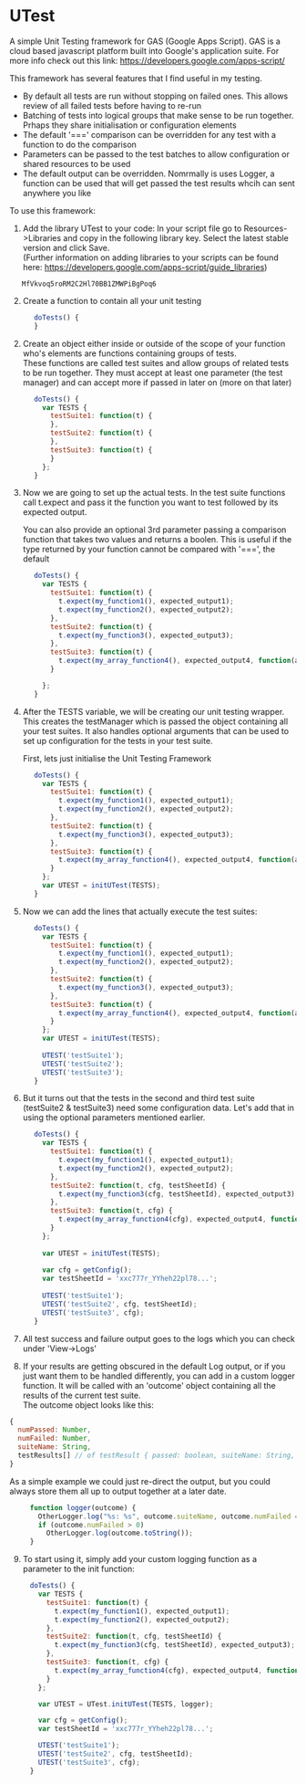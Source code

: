 # UTest
A simple Unit Testing framework for GAS (Google Apps Script). GAS is a cloud based javascript platform built into Google's application suite. For more info check out this link: https://developers.google.com/apps-script/

This framework has several features that I find useful in my testing. 
- By default all tests are run without stopping on failed ones. This allows review of all failed tests before having to re-run
- Batching of tests into logical groups that make sense to be run together. Prhaps they share initialisation or configuration elements
- The default '===' comparison can be overridden for any test with a function to do the comparison
- Parameters can be passed to the test batches to allow configuration or shared resources to be used
- The default output can be overridden. Nomrmally is uses Logger, a function can be used that will get passed the test results whcih can sent anywhere you like

To use this framework:
1. Add the library UTest to your code:
   In your script file go to Resources->Libraries and copy in the following library key. Select the latest stable version and click Save.  
   (Further information on adding libraries to your scripts can be found here: https://developers.google.com/apps-script/guide_libraries)
```   
   MfVkvoq5roRM2C2Hl70BB1ZMWPiBgPoq6
```
2. Create a function to contain all your unit testing
```javascript
      doTests() {
      }
 ```
2. Create an object either inside or outside of the scope of your function who's elements are functions containing groups of tests.  
  These functions are called test suites and allow groups of related tests to be run together. They must accept at least one parameter (the test manager) and can accept more if passed in later on (more on that later)
```javascript
      doTests() {
        var TESTS {
          testSuite1: function(t) {
          },
          testSuite2: function(t) {
          },
          testSuite3: function(t) {
          }
        };
      }
``` 
3. Now we are going to set up the actual tests.
   In the test suite functions call t.expect and pass it the function you want to test followed by its expected output.  
   
   You can also provide an optional 3rd parameter passing a comparison function that takes two values and returns a boolen. This is useful if the type returned by your function cannot be compared with '===', the default
```javascript 
      doTests() {
        var TESTS {
          testSuite1: function(t) {
            t.expect(my_function1(), expected_output1);
            t.expect(my_function2(), expected_output2);
          },
          testSuite2: function(t) {
            t.expect(my_function3(), expected_output3);
          },
          testSuite3: function(t) {
            t.expect(my_array_function4(), expected_output4, function(a,b) { return a.equals(b); });
          }

        };
      }
``` 
4. After the TESTS variable, we will be creating our unit testing wrapper. This creates the testManager which is passed the object containing all your test suites. It also handles optional arguments that can be used to set up configuration for the tests in your test suite.  

   First, lets just initialise the Unit Testing Framework
```javascript 
      doTests() {
        var TESTS {
          testSuite1: function(t) {
            t.expect(my_function1(), expected_output1);
            t.expect(my_function2(), expected_output2);
          },
          testSuite2: function(t) {
            t.expect(my_function3(), expected_output3);
          },
          testSuite3: function(t) {
            t.expect(my_array_function4(), expected_output4, function(a,b) { return a.equals(b); });
          }
        };
        var UTEST = initUTest(TESTS);
      }
``` 
  5. Now we can add the lines that actually execute the test suites:
```javascript 
      doTests() {
        var TESTS {
          testSuite1: function(t) {
            t.expect(my_function1(), expected_output1);
            t.expect(my_function2(), expected_output2);
          },
          testSuite2: function(t) {
            t.expect(my_function3(), expected_output3);
          },
          testSuite3: function(t) {
            t.expect(my_array_function4(), expected_output4, function(a,b) { return a.equals(b); });
          }
        };
        var UTEST = initUTest(TESTS);
 
        UTEST('testSuite1');
        UTEST('testSuite2');
        UTEST('testSuite3');
      }
``` 
  6. But it turns out that the tests in the second and third test suite (testSuite2 & testSuite3) need some configuration data. Let's add that in using the optional parameters mentioned earlier.
```javascript 
      doTests() {
        var TESTS {
          testSuite1: function(t) {
            t.expect(my_function1(), expected_output1);
            t.expect(my_function2(), expected_output2);
          },
          testSuite2: function(t, cfg, testSheetId) {
            t.expect(my_function3(cfg, testSheetId), expected_output3);
          },
          testSuite3: function(t, cfg) {
            t.expect(my_array_function4(cfg), expected_output4, function(a,b) { return a.equals(b); });
          }
        };
 
        var UTEST = initUTest(TESTS);
 
        var cfg = getConfig();
        var testSheetId = 'xxc777r_YYheh22pl78...';
 
        UTEST('testSuite1');
        UTEST('testSuite2', cfg, testSheetId);
        UTEST('testSuite3', cfg);
      }
``` 
  7. All test success and failure output goes to the logs which you can check under 'View->Logs'
 
  8. If your results are getting obscured in the default Log output, or if you just want them to be handled differently, you can add in a custom logger function. It will be called with an 'outcome' object containing all the results of the current test suite.  
   The outcome object looks like this:
   ```javascript
   {
     numPassed: Number, 
     numFailed: Number, 
     suiteName: String, 
     testResults[] // of testResult { passed: boolean, suiteName: String, expected: String, output: String, summary: String }
   }
   ```
   As a simple example we could just re-direct the output, but you could always store them all up to output together at a later date.
 ```javascript
      function logger(outcome) {
        OtherLogger.log("%s: %s", outcome.suiteName, outcome.numFailed === 0 ? "PASSED" : "FAILED");
        if (outcome.numFailed > 0)
          OtherLogger.log(outcome.toString());
      }
 ```
 9. To start using it, simply add your custom logging function as a parameter to the init function:
 ```javascript
      doTests() {
        var TESTS {
          testSuite1: function(t) {
            t.expect(my_function1(), expected_output1);
            t.expect(my_function2(), expected_output2);
          },
          testSuite2: function(t, cfg, testSheetId) {
            t.expect(my_function3(cfg, testSheetId), expected_output3);
          },
          testSuite3: function(t, cfg) {
            t.expect(my_array_function4(cfg), expected_output4, function(a,b) { return a.equals(b); });
          }
        };
 
        var UTEST = UTest.initUTest(TESTS, logger);
 
        var cfg = getConfig();
        var testSheetId = 'xxc777r_YYheh22pl78...';
 
        UTEST('testSuite1');
        UTEST('testSuite2', cfg, testSheetId);
        UTEST('testSuite3', cfg);
      }
  ```
